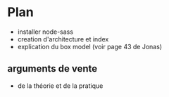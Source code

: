 Plan
====

- installer node-sass
- creation d'architecture et index
- explication du box model (voir page 43 de Jonas)

arguments de vente
------------------

- de la théorie et de la pratique